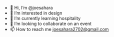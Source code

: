 - 👋 Hi, I’m @joesahara
- 👀 I’m interested in design
- 🌱 I’m currently learning hospitality
- 💞️ I’m looking to collaborate on an event
- 📫 How to reach me joesahara2702@gmail.com

<!---
joesahara/joesahara is a ✨ special ✨ repository because its `README.md` (this file) appears on your GitHub profile.
You can click the Preview link to take a look at your changes.
--->
